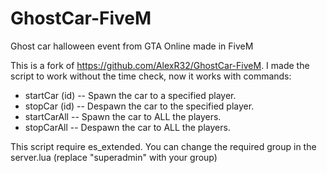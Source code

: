 # GhostCar-FiveM
Ghost car halloween event from GTA Online made in FiveM

This is a fork of https://github.com/AlexR32/GhostCar-FiveM.
I made the script to work without the time check, now it works with commands:
- startCar (id) -- Spawn the car to a specified player.
- stopCar (id) -- Despawn the car to the specified player.
- startCarAll -- Spawn the car to ALL the players.
- stopCarAll -- Despawn the car to ALL the players.

This script require es_extended.
You can change the required group in the server.lua (replace "superadmin" with your group)
